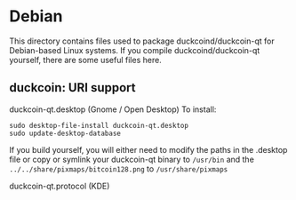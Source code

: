 
Debian
====================
This directory contains files used to package duckcoind/duckcoin-qt
for Debian-based Linux systems. If you compile duckcoind/duckcoin-qt yourself, there are some useful files here.

## duckcoin: URI support ##


duckcoin-qt.desktop  (Gnome / Open Desktop)
To install:

	sudo desktop-file-install duckcoin-qt.desktop
	sudo update-desktop-database

If you build yourself, you will either need to modify the paths in
the .desktop file or copy or symlink your duckcoin-qt binary to `/usr/bin`
and the `../../share/pixmaps/bitcoin128.png` to `/usr/share/pixmaps`

duckcoin-qt.protocol (KDE)

